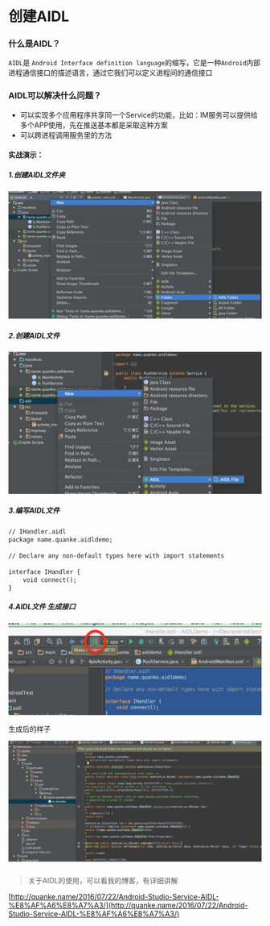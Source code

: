 # 创建AIDL
[](http://quanke.name/2016/07/22/Android-Studio-Service-AIDL-%E8%AF%A6%E8%A7%A3/)
### **什么是AIDL？**

`AIDL`是 `Android Interface definition language`的缩写，它是一种`Android`内部进程通信接口的描述语言，通过它我们可以定义进程间的通信接口

### **AIDL可以解决什么问题？**

* 可以实现多个应用程序共享同一个Service的功能，比如：IM服务可以提供给多个APP使用，先在推送基本都是采取这种方案
* 可以跨进程调用服务里的方法

#### 实战演示：

##### **1.创建AIDL文件夹**

![](/image/Chapter02/创建AIDL/1.png)

##### **2.创建AIDL文件**

![](/image/Chapter02/创建AIDL/2.png)

##### **3.编写AIDL文件**

```
// IHandler.aidl
package name.quanke.aidldemo;

// Declare any non-default types here with import statements

interface IHandler {
    void connect();
}
```

##### **4.AIDL文件 生成接口**

![](/image/Chapter02/创建AIDL/4.png)

生成后的样子

![](/image/Chapter02/创建AIDL/3.png)

##### 

> 关于AIDL的使用，可以看我的博客，有详细讲解

[http://quanke.name/2016/07/22/Android-Studio-Service-AIDL-%E8%AF%A6%E8%A7%A3/](http://quanke.name/2016/07/22/Android-Studio-Service-AIDL-%E8%AF%A6%E8%A7%A3/)



